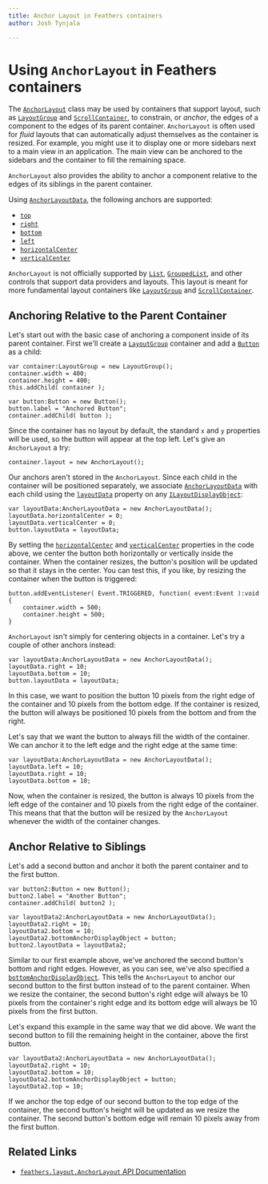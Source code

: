 ```yaml
---
title: Anchor Layout in Feathers containers   
author: Josh Tynjala

---
```

# Using `AnchorLayout` in Feathers containers

The [`AnchorLayout`](../api-reference/feathers/layout/AnchorLayout.html) class may be used by containers that support layout, such as [`LayoutGroup`](layout-group.html) and [`ScrollContainer`](scroll-container.html), to constrain, or *anchor*, the edges of a component to the edges of its parent container. `AnchorLayout` is often used for *fluid* layouts that can automatically adjust themselves as the container is resized. For example, you might use it to display one or more sidebars next to a main view in an application. The main view can be anchored to the sidebars and the container to fill the remaining space.

`AnchorLayout` also provides the ability to anchor a component relative to the edges of its siblings in the parent container.

Using [`AnchorLayoutData`](../api-reference/feathers/layout/AnchorLayoutData.html), the following anchors are supported:

-  [`top`](../api-reference/feathers/layout/AnchorLayoutData.html#top)
-  [`right`](../api-reference/feathers/layout/AnchorLayoutData.html#right)
-  [`bottom`](../api-reference/feathers/layout/AnchorLayoutData.html#bottom)
-  [`left`](../api-reference/feathers/layout/AnchorLayoutData.html#left)
-  [`horizontalCenter`](../api-reference/feathers/layout/AnchorLayoutData.html#horizontalCenter)
-  [`verticalCenter`](../api-reference/feathers/layout/AnchorLayoutData.html#verticalCenter)

`AnchorLayout` is not officially supported by [`List`](list.html), [`GroupedList`](grouped-list.html), and other controls that support data providers and layouts. This layout is meant for more fundamental layout containers like [`LayoutGroup`](layout-group.html) and [`ScrollContainer`](scroll-container.html).

## Anchoring Relative to the Parent Container

Let's start out with the basic case of anchoring a component inside of its parent container. First we'll create a [`LayoutGroup`](layout-group.html) container and add a [`Button`](button.html) as a child:

``` code
var container:LayoutGroup = new LayoutGroup();
container.width = 400;
container.height = 400;
this.addChild( container );
 
var button:Button = new Button();
button.label = "Anchored Button";
container.addChild( button );
```

Since the container has no layout by default, the standard `x` and `y` properties will be used, so the button will appear at the top left. Let's give an `AnchorLayout` a try:

``` code
container.layout = new AnchorLayout();
```

Our anchors aren't stored in the `AnchorLayout`. Since each child in the container will be positioned separately, we associate [`AnchorLayoutData`](../api-reference/feathers/layout/AnchorLayoutData.html) with each child using the [`layoutData`](../api-reference/feathers/core/ILayoutDisplayObject.html#layoutData) property on any [`ILayoutDisplayObject`](../api-reference/feathers/core/ILayoutDisplayObject.html):

``` code
var layoutData:AnchorLayoutData = new AnchorLayoutData();
layoutData.horizontalCenter = 0;
layoutData.verticalCenter = 0;
button.layoutData = layoutData;
```

By setting the [`horizontalCenter`](../api-reference/feathers/layout/AnchorLayoutData.html#horizontalCenter) and [`verticalCenter`](../api-reference/feathers/layout/AnchorLayoutData.html#verticalCenter) properties in the code above, we center the button both horizontally or vertically inside the container. When the container resizes, the button's position will be updated so that it stays in the center. You can test this, if you like, by resizing the container when the button is triggered:

``` code
button.addEventListener( Event.TRIGGERED, function( event:Event ):void
{
    container.width = 500;
    container.height = 500;
}
```

`AnchorLayout` isn't simply for centering objects in a container. Let's try a couple of other anchors instead:

``` code
var layoutData:AnchorLayoutData = new AnchorLayoutData();
layoutData.right = 10;
layoutData.bottom = 10;
button.layoutData = layoutData;
```

In this case, we want to position the button 10 pixels from the right edge of the container and 10 pixels from the bottom edge. If the container is resized, the button will always be positioned 10 pixels from the bottom and from the right.

Let's say that we want the button to always fill the width of the container. We can anchor it to the left edge and the right edge at the same time:

``` code
var layoutData:AnchorLayoutData = new AnchorLayoutData();
layoutData.left = 10;
layoutData.right = 10;
layoutData.bottom = 10;
```

Now, when the container is resized, the button is always 10 pixels from the left edge of the container and 10 pixels from the right edge of the container. This means that that the button will be resized by the `AnchorLayout` whenever the width of the container changes.

## Anchor Relative to Siblings

Let's add a second button and anchor it both the parent container and to the first button.

``` code
var button2:Button = new Button();
button2.label = "Another Button";
container.addChild( button2 );
 
var layoutData2:AnchorLayoutData = new AnchorLayoutData();
layoutData2.right = 10;
layoutData2.bottom = 10;
layoutData2.bottomAnchorDisplayObject = button;
button2.layoutData = layoutData2;
```

Similar to our first example above, we've anchored the second button's bottom and right edges. However, as you can see, we've also specified a [`bottomAnchorDisplayObject`](../api-reference/feathers/layout/AnchorLayoutData.html#bottomAnchorDisplayObject). This tells the `AnchorLayout` to anchor our second button to the first button instead of to the parent container. When we resize the container, the second button's right edge will always be 10 pixels from the container's right edge and its bottom edge will always be 10 pixels from the first button.

Let's expand this example in the same way that we did above. We want the second button to fill the remaining height in the container, above the first button.

``` code
var layoutData2:AnchorLayoutData = new AnchorLayoutData();
layoutData2.right = 10;
layoutData2.bottom = 10;
layoutData2.bottomAnchorDisplayObject = button;
layoutData2.top = 10;
```

If we anchor the top edge of our second button to the top edge of the container, the second button's height will be updated as we resize the container. The second button's bottom edge will remain 10 pixels away from the first button.

## Related Links

-   [`feathers.layout.AnchorLayout` API Documentation](../api-reference/feathers/layout/AnchorLayout.html)